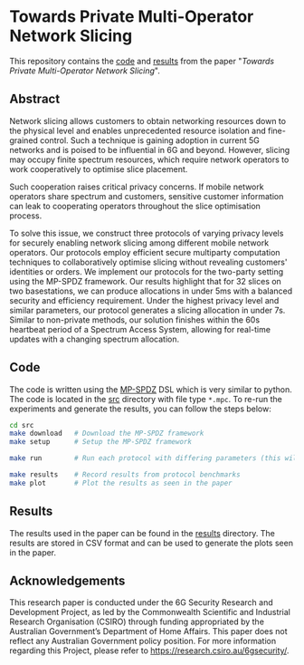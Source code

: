 # Towards Private Multi-Operator Network Slicing

This repository contains the [code](./src) and [results](./results) from the paper "_Towards Private Multi-Operator Network Slicing_".

## Abstract

Network slicing allows customers to obtain networking resources down to the physical level and enables unprecedented resource isolation and fine-grained control.
Such a technique is gaining adoption in current 5G networks and is poised to be influential in 6G and beyond.
However, slicing may occupy finite spectrum resources, which require network operators to work cooperatively to optimise slice placement.

Such cooperation raises critical privacy concerns.
If mobile network operators share spectrum and customers, sensitive customer information can leak to cooperating operators throughout the slice optimisation process.

To solve this issue, we construct three protocols of varying privacy levels for securely enabling network slicing among different mobile network operators.
Our protocols employ efficient secure multiparty computation techniques to collaboratively optimise slicing without revealing customers' identities or orders.
We implement our protocols for the two-party setting using the MP-SPDZ framework.
Our results highlight that for 32 slices on two basestations, we can produce allocations in under 5ms with a balanced security and efficiency requirement.
Under the highest privacy level and similar parameters, our protocol generates a slicing allocation in under 7s.
Similar to non-private methods, our solution finishes within the 60s heartbeat period of a Spectrum Access System, allowing for real-time updates with a changing spectrum allocation.

## Code

The code is written using the [MP-SPDZ](https://github.com/data61/MP-SPDZ) DSL which is very similar to python. The code is located in the [src](./src/) directory with file type `*.mpc`. To re-run the experiments and generate the results, you can follow the steps below:

```bash
cd src
make download   # Download the MP-SPDZ framework
make setup      # Setup the MP-SPDZ framework

make run        # Run each protocol with differing parameters (this will not record data)

make results    # Record results from protocol benchmarks
make plot       # Plot the results as seen in the paper
```

## Results

The results used in the paper can be found in the [results](./results/) directory. The results are stored in CSV format and can be used to generate the plots seen in the paper.

## Acknowledgements

This research paper is conducted under the 6G Security Research and Development Project, as led by the Commonwealth Scientific and Industrial Research Organisation (CSIRO) through funding appropriated by the Australian Government’s Department of Home Affairs.
This paper does not reflect any Australian Government policy position.
For more information regarding this Project, please refer to https://research.csiro.au/6gsecurity/.
